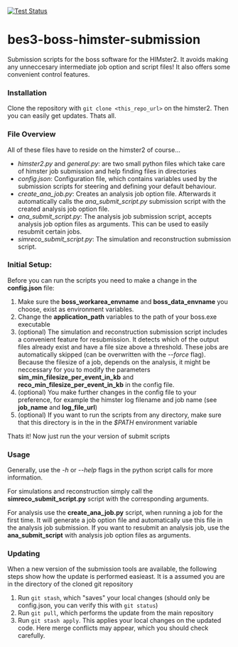 [![Test Status](https://travis-ci.com/spflueger/bes3-boss-himster-submission.svg?branch=master)](https://travis-ci.com/spflueger/bes3-boss-himster-submission)

# bes3-boss-himster-submission
Submission scripts for the boss software for the HIMster2.
It avoids making any unneccesary intermediate job option and script files! It also offers some convenient control features.

### Installation
Clone the repository with `git clone <this_repo_url>` on the himster2. Then you can easily get updates.
Thats all.

### File Overview
All of these files have to reside on the himster2 of course...
- *himster2.py* and *general.py*: are two small python files which take care of himster job submission and help finding files in directories
- *config.json*: Configuration file, which contains variables used by the submission scripts for steering and defining your default behaviour.
- *create_ana_job.py*: Creates an analysis job option file. Afterwards it automatically calls the *ana_submit_script.py* submission script with the created analysis job option file.
- *ana_submit_script.py*: The analysis job submission script, accepts analysis job option files as arguments. This can be used to easily resubmit certain jobs.
- *simreco_submit_script.py*: The simulation and reconstruction submission script.

### Initial Setup:
Before you can run the scripts you need to make a change in the **config.json** file:
1. Make sure the **boss_workarea_envname** and **boss_data_envname** you choose, exist as
environment variables.
2. Change the **application_path** variables to the path of your boss.exe executable
3. (optional) The simulation and reconstruction submission script includes a convenient feature for resubmission. It detects which of the output files already exist and have a file size
above a threshold. These jobs are automatically skipped (can be overwritten with the *--force* flag). Because the filesize of a job, depends on the analysis, 
it might be neccessary for you to modify the parameters **sim_min_filesize_per_event_in_kb** and **reco_min_filesize_per_event_in_kb** in the config file.
4. (optional) You make further changes in the config file to your preference, for example the himster log filename and job name (see **job_name** and **log_file_url**)
5. (optional) If you want to run the scripts from any directory, make sure that this 
directory is in the in the *$PATH* environment variable

Thats it! Now just run the your version of submit scripts

### Usage
Generally, use the *-h* or *--help* flags in the python script calls for more information.

For simulations and reconstruction simply call the **simreco_submit_script.py** script with the corresponding arguments.

For analysis use the **create_ana_job.py** script, when running a job for the first time. It will generate a job option file and automatically use this file in the analysis job submission.
If you want to resubmit an analysis job, use the **ana_submit_script** with analysis job option files as arguments.

### Updating
When a new version of the submission tools are available, the following steps show how the update is performed easieast.
It is a assumed you are in the directory of the cloned git repository

1. Run `git stash`, which "saves" your local changes (should only be config.json, you can verify this with `git status`)
2. Run `git pull`, which performs the update from the main repository
3. Run `git stash apply`. This applies your local changes on the updated code. Here merge conflicts may appear, which you should check carefully.
